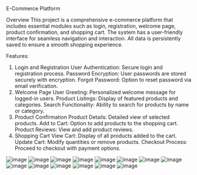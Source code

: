E-Commerce Platform

Overview
This project is a comprehensive e-commerce platform that includes essential modules such as login, registration, welcome page, product confirmation, and shopping cart. The system has a user-friendly interface for seamless navigation and interaction. All data is persistently saved to ensure a smooth shopping experience.

Features:
1. Login and Registration
User Authentication: Secure login and registration process.
Password Encryption: User passwords are stored securely with encryption.
Forgot Password: Option to reset password via email verification.
2. Welcome Page
User Greeting: Personalized welcome message for logged-in users.
Product Listings: Display of featured products and categories.
Search Functionality: Ability to search for products by name or category.
3. Product Confirmation
Product Details: Detailed view of selected products.
Add to Cart: Option to add products to the shopping cart.
Product Reviews: View and add product reviews.
4. Shopping Cart
View Cart: Display of all products added to the cart.
Update Cart: Modify quantities or remove products.
Checkout Process: Proceed to checkout with payment options.


![image](https://github.com/user-attachments/assets/a2f380dc-1268-4159-b811-a0278f241cf8)
![image](https://github.com/user-attachments/assets/ca8ee261-ba7e-410d-a96e-6e27042fe06e)
![image](https://github.com/user-attachments/assets/ecf238f8-0b3e-4a49-b08f-ea75f09eddad)
![image](https://github.com/user-attachments/assets/89844540-bea1-476b-b483-04defa1fb139)
![image](https://github.com/user-attachments/assets/5db17269-95ea-47bf-9ffd-d9420a0a3141)
![image](https://github.com/user-attachments/assets/1346259b-52e6-4e05-8c31-33c493003788)
![image](https://github.com/user-attachments/assets/cb5c71ea-d056-46e3-b63d-d906ff7ab08c)
![image](https://github.com/user-attachments/assets/fc940aee-19c6-4ed4-8962-80a3d01bff43)
![image](https://github.com/user-attachments/assets/127dad71-080e-4225-9c33-61f19c549b2f)
![image](https://github.com/user-attachments/assets/13801d83-f1ed-49ce-b623-2ec6a6e9542a)
![image](https://github.com/user-attachments/assets/1b621d66-2eef-44e9-b2f3-34783e14d1f4)
![image](https://github.com/user-attachments/assets/21f94d57-6df0-4a02-adea-5bf097d1ab9f)
![image](https://github.com/user-attachments/assets/fcbf5fac-05b8-44f2-9ff3-4d0fb557c8f1)
![image](https://github.com/user-attachments/assets/6d1c325d-f4c9-47fd-b267-cf2077e48f35)












